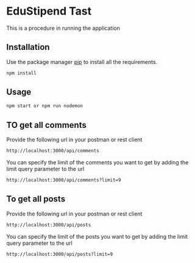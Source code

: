 
# EduStipend Tast

This is a procedure in running the application

## Installation

Use the package manager [pip](https://pip.pypa.io/en/stable/) to install all the requirements.

```bash
npm install
```

## Usage

```bash
npm start or npm run nodemon
```

## TO get all comments
Provide the following url in your postman or rest client

```bash
http://localhost:3000/api/comments
```
You can specify the limit of the comments you want to get by adding the limit query parameter to the url

```bash
http://localhost:3000/api/comments?limit=9
```

## To get all posts 
Provide the following url in your postman or rest client

```bash
http://localhost:3000/api/posts
```

You can specify the limit of the posts you want to get by adding the limit query parameter to the url

```bash
http://localhost:3000/api/posts?limit=9
```










